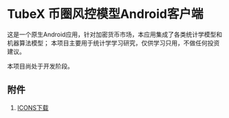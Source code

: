 # TubeX 币圈风控模型Android客户端

这是一个原生Android应用，针对加密货币市场，本应用集成了各类统计学模型和机器算法模型；
本项目主要用于统计学学习研究，仅供学习只用，不做任何投资建议。

本项目尚处于开发阶段。

## 附件

1. [ICONS下载](https://fonts.google.com/icons?selected=Material+Symbols+Outlined:ios_share:FILL@0;wght@400;GRAD@0;opsz@24&icon.size=24&icon.color=%23e8eaed&icon.platform=android)